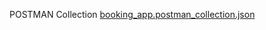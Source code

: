 POSTMAN Collection
[booking_app.postman_collection.json](https://github.com/user-attachments/files/19007012/booking_app.postman_collection.json)

